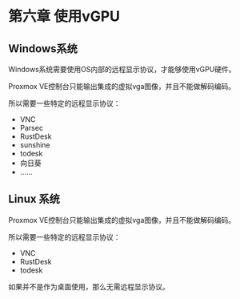 # 第六章 使用vGPU 

## Windows系统

Windows系统需要使用OS内部的远程显示协议，才能够使用vGPU硬件。

Proxmox VE控制台只能输出集成的虚拟vga图像，并且不能做解码编码。

所以需要一些特定的远程显示协议：

- VNC
- Parsec
- RustDesk
- sunshine
- todesk
- 向日葵
- ......


## Linux 系统

Proxmox VE控制台只能输出集成的虚拟vga图像，并且不能做解码编码。

所以需要一些特定的远程显示协议：

- VNC
- RustDesk
- todesk

如果并不是作为桌面使用，那么无需远程显示协议。


